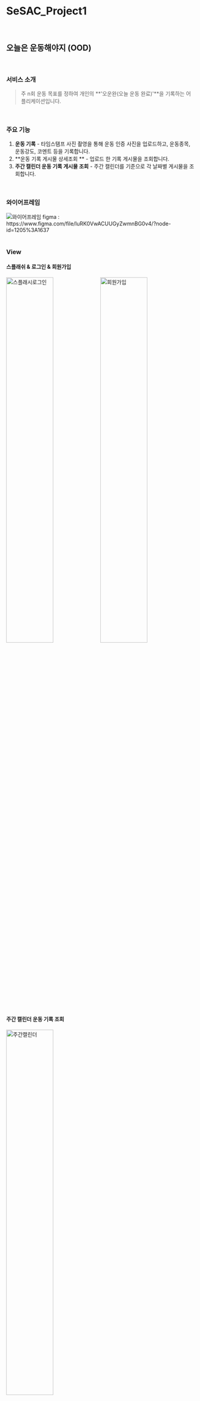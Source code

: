# SeSAC_Project1
<br/>


## 오늘은 운동해야지 (OOD)
<br/>


### 서비스 소개

> 주 n회 운동 목표를 정하여 개인의 **'오운완(오늘 운동 완료)'**을 기록하는 어플리케이션입니다.
<br/>


### 주요 기능

1. **운동 기록** - 타임스탬프 사진 촬영을 통해 운동 인증 사진을 업로드하고, 운동종목, 운동강도, 코멘트 등을 기록합니다.
2. **운동 기록 게시물 상세조회 ** - 업로드 한 기록 게시물을 조회합니다.
3. **주간 캘린더 운동 기록 게시물 조회** - 주간 캘린더를 기준으로 각 날짜별 게시물을 조회합니다.
<br/>


### 와이어프레임

<img src="https://user-images.githubusercontent.com/59338503/142009050-d50e586f-d401-4449-ba2f-ed6dbff1132e.png" alt="와이어프레임" style="zoom:100%;"/>
figma : https://www.figma.com/file/IuRK0VwACUUGyZwmnBG0v4/?node-id=1205%3A1637
<br/>
<br/>




### View

#### 스플래쉬 & 로그인 & 회원가입
<img src="https://user-images.githubusercontent.com/59338503/142013005-3ff7c0ac-d936-40af-ab58-413099293162.png" alt="스플래시로그인" width="50%" height="50%"/><img src="https://user-images.githubusercontent.com/59338503/142012560-1c9708b5-5eda-483f-933a-e51eb7f1cc75.png" alt="회원가입" width="50%" height="50%"/>
<br/>

#### 주간 캘린더 운동 기록 조회
<img src="https://user-images.githubusercontent.com/59338503/142013433-d9ca906c-a86c-4ac7-8789-93e80a8c32f8.png" alt="주간캘린더" width="50%" height="50%"/>
<br/>

#### 마이페이지 & 설정
<img src="https://user-images.githubusercontent.com/59338503/142013538-a8b95e0a-12d2-4b3a-a260-07977b3d0e74.png" alt="마이페이지설정" width="50%" height="50%"/>
<br/>

#### 운동 기록
<img src="https://user-images.githubusercontent.com/59338503/142013741-8007d959-292c-4a0f-998b-919a350344d3.png" alt="운동기록" width="50%" height="50%"/>
<br/>

#### 운동 기록 상세조회
<img src="https://user-images.githubusercontent.com/59338503/142013791-99aa3022-1a2e-4239-a246-910a0b3a8714.png" alt="운동기록상세조회" width="25%" height="25%"/>
<br/>

### 기능명세서
> 
<br/>


### ERD
> 
<br/>




### Notion Page
>  https://github.com/Jihyun247/SeSAC_Project1.git

